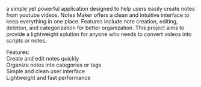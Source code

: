 a simple yet powerful application designed to help users easily create notes from youtube videos. Notes Maker offers a clean and intuitive interface to keep everything in one place. Features include note creation, editing, deletion, and categorization for better organization. This project aims to provide a  lightweight solution for anyone who needs to convert videos into scripts or notes.     
         
Features:             
Create and edit notes quickly             
Organize notes into categories or tags              
Simple and clean user interface             
Lightweight and fast performance            
          
     
         
    
 
